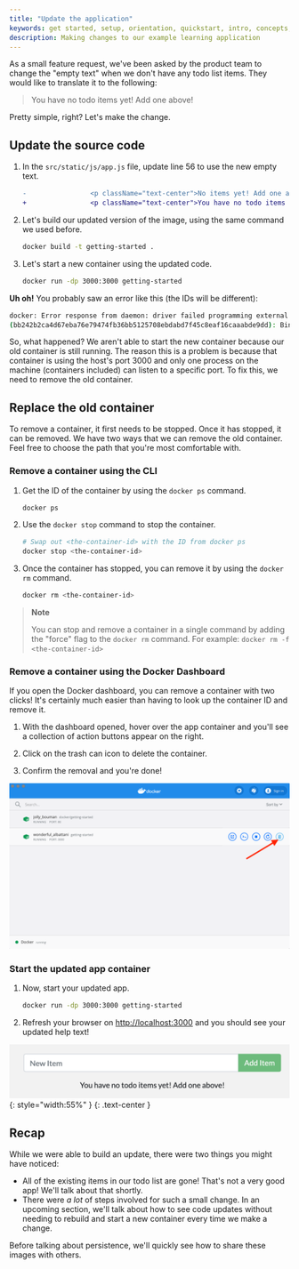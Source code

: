 ```yaml
---
title: "Update the application"
keywords: get started, setup, orientation, quickstart, intro, concepts, containers, docker desktop
description: Making changes to our example learning application
---
```



As a small feature request, we've been asked by the product team to
change the "empty text" when we don't have any todo list items. They
would like to translate it to the following:

> You have no todo items yet! Add one above!

Pretty simple, right? Let's make the change.

## Update the source code

1. In the `src/static/js/app.js` file, update line 56 to use the new empty text.

    ```diff
    -                <p className="text-center">No items yet! Add one above!</p>
    +                <p className="text-center">You have no todo items yet! Add one above!</p>
    ```

2. Let's build our updated version of the image, using the same command we used before.

    ```bash
    docker build -t getting-started .
    ```

3. Let's start a new container using the updated code.

    ```bash
    docker run -dp 3000:3000 getting-started
    ```

**Uh oh!** You probably saw an error like this (the IDs will be different):

```bash
docker: Error response from daemon: driver failed programming external connectivity on endpoint laughing_burnell 
(bb242b2ca4d67eba76e79474fb36bb5125708ebdabd7f45c8eaf16caaabde9dd): Bind for 0.0.0.0:3000 failed: port is already allocated.
```

So, what happened? We aren't able to start the new container because our old container is still
running. The reason this is a problem is because that container is using the host's port 3000 and
only one process on the machine (containers included) can listen to a specific port. To fix this, 
we need to remove the old container.

## Replace the old container

To remove a container, it first needs to be stopped. Once it has stopped, it can be removed. We have two
ways that we can remove the old container. Feel free to choose the path that you're most comfortable with.

### Remove a container using the CLI

1. Get the ID of the container by using the `docker ps` command.

    ```bash
    docker ps
    ```

2. Use the `docker stop` command to stop the container.

    ```bash
    # Swap out <the-container-id> with the ID from docker ps
    docker stop <the-container-id>
    ```

3. Once the container has stopped, you can remove it by using the `docker rm` command.

    ```bash
    docker rm <the-container-id>
    ```

>**Note**
>
>You can stop and remove a container in a single command by adding the "force" flag
>to the `docker rm` command. For example: `docker rm -f <the-container-id>`
>

### Remove a container using the Docker Dashboard

If you open the Docker dashboard, you can remove a container with two clicks! It's certainly
much easier than having to look up the container ID and remove it.

1. With the dashboard opened, hover over the app container and you'll see a collection of action
    buttons appear on the right.

2. Click on the trash can icon to delete the container. 

3. Confirm the removal and you're done!

![Docker Dashboard - removing a container](images/dashboard-removing-container.png)

### Start the updated app container

1. Now, start your updated app.

    ```bash
    docker run -dp 3000:3000 getting-started
    ```

2. Refresh your browser on [http://localhost:3000](http://localhost:3000) and you should see your updated help text!

![Updated application with updated empty text](images/todo-list-updated-empty-text.png){: style="width:55%" }
{: .text-center }

## Recap

While we were able to build an update, there were two things you might have noticed:

- All of the existing items in our todo list are gone! That's not a very good app! We'll talk about that
shortly.
- There were _a lot_ of steps involved for such a small change. In an upcoming section, we'll talk about 
how to see code updates without needing to rebuild and start a new container every time we make a change.

Before talking about persistence, we'll quickly see how to share these images with others.
